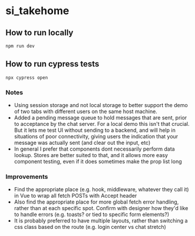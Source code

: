 # si_takehome


## How to run locally
```
npm run dev
```


## How to run cypress tests
```
npx cypress open
```

### Notes

- Using session storage and not local storage to better support the demo of two tabs with different users on the same host machine.
- Added a pending message queue to hold messages that are sent, prior to acceptance by the chat server. For a local demo this isn't that crucial. But it lets me test UI without sending to a backend, and will help in situations of poor connectivity, giving users the indication that your message was actually sent (and clear out the input, etc)
- In general I prefer that components dont necessarily perform data lookup. Stores are better suited to that, and it allows more easy component testing, even if it does sometimes make the prop list long

### Improvements

- Find the appropriate place (e.g. hook, middleware, whatever they call it) in Vue to wrap all fetch POSTs with Accept header
- Also find the appropriate place for more global fetch error handling, rather than at each specific spot. Confirm with designer how they'd like to handle errors (e.g. toasts? or tied to specific form elements?)
- It is probably preferred to have multiple layouts, rather than switching a css class based on the route (e.g. login center vs chat stretch)